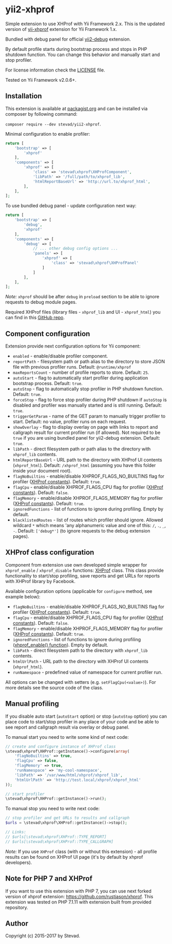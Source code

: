 yii2-xhprof
=================

Simple extension to use XHProf with Yii Framework 2.x. This is the updated version of [yii-xhprof](https://github.com/stevad/yii-xhprof) extension for Yii Framework 1.x.

Bundled with debug panel for official [yii2-debug](https://github.com/yiisoft/yii2-debug) extension.

By default profile starts during bootstrap process and stops in PHP shutdown function. You can change this behavior and manually start and stop profiler.

For license information check the [LICENSE](LICENSE.md) file.

Tested on Yii Framework v2.0.6+.

Installation
-------------

This extension is available at [packagist.org](http://packagist.org/stevad/yii2-xhprof) and can be installed via composer by following command:

`composer require --dev stevad/yii2-xhprof`.

Minimal configuration to enable profiler:

```php
return [
    'bootstrap' => [
        'xhprof'
    ],
    'components' => [
        'xhprof' => [
            'class' => 'stevad\xhprof\XHProfComponent',
            'libPath' => '/full/path/to/xhprof_lib',
            'htmlReportBaseUrl' => 'http://url.to/xhprof_html',
        ],
    ],
];
```

To use bundled debug panel - update configuration next way:

```php
return [
    'bootstrap' => [
        'debug',
        'xhprof'
    ],
    'components' => [
        'debug' => [
            // ... other debug config options ...
            'panels' => [
                'xhprof' => [
                    'class' => 'stevad\xhprof\XHProfPanel'
                ]
            ]
        ],
    ],
];
```

_Note:_ `xhprof` should be after `debug` in `preload` section to be able to ignore requests to debug module pages.

Required XHProf files (library files - `xhprof_lib` and UI - `xhprof_html`) you can find in this [GitHub repo](https://github.com/phacility/xhprof).

Component configuration
-------------

Extension provide next configuration options for Yii component:

- `enabled` - enable/disable profiler component.
- `reportPath` - filesystem path or path alias to the directory to store JSON file with previous profiler runs. Default: `@runtime/xhprof`
- `maxReportsCount` - number of profile reports to store. Default: `25`.
- `autoStart` - flag to automatically start profiler during application bootstrap process. Default: `true`.
- `autoStop` - flag to automatically stop profiler in PHP shutdown function. Default: `true`.
- `forceStop` - flag to force stop profiler during PHP shutdown if `autoStop` is disabled and profiler was manually started and is still running. Default: `true`.
- `triggerGetParam` - name of the GET param to manually trigger profiler to start. Default: no value, profiler runs on each request.
- `showOverlay` - flag to display overlay on page with links to report and callgraph result for current profiler run (if allowed). Not required to be `true` if you are using bundled panel for yii2-debug extension. Default: `true`.
- `libPath` - direct filesystem path or path alias to the directory with `xhprof_lib` contents.
- `htmlReportBaseUrl` - URL path to the directory with XHProf UI contents (`xhprof_html`). Default: `/xhprof_html` (assuming you have this folder inside your document root).
- `flagNoBuiltins` - enable/disable XHPROF_FLAGS_NO_BUILTINS flag for profiler ([XHProf constants](http://php.net/manual/xhprof.constants.php)). Default: `true`.
- `flagCpu` - enable/disable XHPROF_FLAGS_CPU flag for profiler ([XHProf constants](http://php.net/manual/xhprof.constants.php)). Default: `false`.
- `flagMemory` - enable/disable XHPROF_FLAGS_MEMORY flag for profiler ([XHProf constants](http://php.net/manual/xhprof.constants.php)). Default: `true`.
- `ignoredFunctions` - list of functions to ignore during profiling. Empty by default.
- `blacklistedRoutes` - list of routes which profiler should ignore. Allowed wildcard `*` which means 'any alphanumeric value and one of this: `/`, `.`, `_`, `-`. Default: `['debug*']` (to ignore requests to the debug extension pages).

XHProf class configuration
-------------

Component from extension use own developed simple wrapper for `xhprof_enable` / `xhprof_disable` functions: [XHProf](XHProf.php) class. This class provide functionality to start/stop profiling, save reports and get URLs for reports with XHProf library by Facebook.

Available configuration options (applicable for `configure` method, see example below):

- `flagNoBuiltins` - enable/disable XHPROF_FLAGS_NO_BUILTINS flag for profiler ([XHProf constants](http://php.net/manual/xhprof.constants.php)). Default: `true`.
- `flagCpu` - enable/disable XHPROF_FLAGS_CPU flag for profiler ([XHProf constants](http://php.net/manual/xhprof.constants.php)). Default: `false`.
- `flagMemory` - enable/disable XHPROF_FLAGS_MEMORY flag for profiler ([XHProf constants](http://php.net/manual/xhprof.constants.php)). Default: `true`.
- `ignoredFunctions` - list of functions to ignore during profiling ([xhprof_enable() function](http://php.net/manual/ru/function.xhprof-enable.php)). Empty by default.
- `libPath` - direct filesystem path to the directory with `xhprof_lib` contents.
- `htmlUrlPath` - URL path to the directory with XHProf UI contents (`xhprof_html`).
- `runNamespace` - predefined value of namespace for current profiler run.

All options can be changed with setters (e.g. `setFlagCpu(<value>)`). For more details see the source code of the class.

Manual profiling
-------------

If you disable auto start (`autoStart` option) or stop (`autoStop` option) you can place code to start/stop profiler in any place of your code and be able to see report and callgraph result via overlay or debug panel.

To manual start you need to write some kind of next code:

```php
// create and configure instance of XHProf class
\stevad\xhprof\XHProf::getInstance()->configure(array(
    'flagNoBuiltins' => true,
    'flagCpu' => false,
    'flagMemory' => true,
    'runNamespace' => 'my-cool-namespace',
    'libPath' => '/var/www/html/xhprof/xhprof_lib',
    'htmlUrlPath' => 'http://test.local/xhprof/xhprof_html'
));

// start profiler
\stevad\xhprof\XHProf::getInstance()->run();
```

To manual stop you need to write next code:

```php
// stop profiler and get URLs to results and callgraph
$urls = \stevad\xhprof\XHProf::getInstance()->stop();

// Links:
// $urls[\stevad\xhprof\XHProf::TYPE_REPORT]
// $urls[\stevad\xhprof\XHProf::TYPE_CALLGRAPH]
```

_Note:_ If you use `XHProf` class (with or without this extension) - all profile results can be found on XHProf UI page (it's by default by xhprof developers).


Note for PHP 7 and XHProf
-------------

If you want to use this extension with PHP 7, you can use next forked version of xhprof extension: https://github.com/rustjason/xhprof.
This extension was tested on PHP 7.1.11 with extension built from provided repository.


Author
-------------

Copyright (c) 2015-2017 by Stevad.
